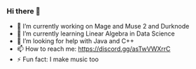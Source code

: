 ### Hi there 👋

- 🔭 I’m currently working on Mage and Muse 2 and Durknode
- 🌱 I’m currently learning Linear Algebra in Data Science
- 🤔 I’m looking for help with Java and C++
- 📫 How to reach me: https://discord.gg/asTwVWXrrC
- ⚡ Fun fact: I make music too
